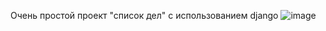 Очень простой проект "список дел" с использованием django
![image](https://github.com/DankanTsar/todo_list/assets/32957331/c8cab5a0-dfad-4906-bbbb-2a71fb9c251d)
